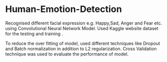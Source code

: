 # Human-Emotion-Detection
Recognised different facial expression e.g. Happy,Sad, Anger and Fear etc. using Convolutional Neural Network Model. Used Kaggle website dataset for the testing and training . 

To reduce the over fitting of model, used different techniques like Dropout and Batch normalization in addition to L2 regularization. 
Cross Validation technique was used to evaluate the performance of model.
